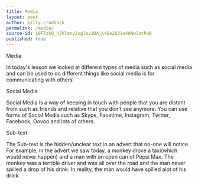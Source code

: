 ```yaml
---
title: Media
layout: post
author: billy.craddock
permalink: /media/
source-id: 10F7zkQ_hJVlmnyJxglbv1DAjK4So2831o4dNwlAtPu0
published: true
---
```

Media

In today's lesson we looked at different types of media such as social media and can be used to do different things like social media is for communicating with others. 

Social Media

Social Media is a way of keeping in touch with people that you are distant from such as friends and relative that you don't see anymore. You can use forms of Social Media such as Skype, Facetime, Instagram, Twitter, Facebook, Oovoo and lots of others.

Sub-text

The Sub-text is the hidden/unclear text in an advert that no-one will notice. For example, in the advert we saw today, a monkey drove a taxi(which would never happen) and a man with an open can of Pepsi Max. The monkey was a terrible driver and was all over the road and the man never spilled a drop of his drink. In reality, the man would have spilled alot of his drink.

